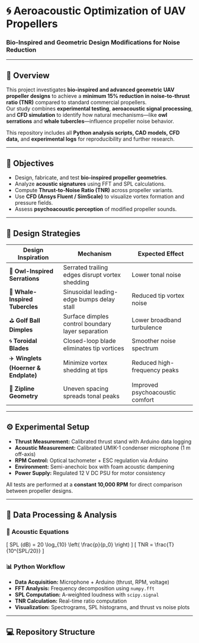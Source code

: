 # 🌀 Aeroacoustic Optimization of UAV Propellers  
### Bio-Inspired and Geometric Design Modifications for Noise Reduction

---

## 📘 Overview
This project investigates **bio-inspired and advanced geometric UAV propeller designs** to achieve a **minimum 15% reduction in noise-to-thrust ratio (TNR)** compared to standard commercial propellers.  
Our study combines **experimental testing**, **aeroacoustic signal processing**, and **CFD simulation** to identify how natural mechanisms—like **owl serrations** and **whale tubercles**—influence propeller noise behavior.

This repository includes all **Python analysis scripts, CAD models, CFD data,** and **experimental logs** for reproducibility and further research.

---

## 🎯 Objectives
- Design, fabricate, and test **bio-inspired propeller geometries**.  
- Analyze **acoustic signatures** using FFT and SPL calculations.  
- Compute **Thrust-to-Noise Ratio (TNR)** across propeller variants.  
- Use **CFD (Ansys Fluent / SimScale)** to visualize vortex formation and pressure fields.  
- Assess **psychoacoustic perception** of modified propeller sounds.  

---

## 🧩 Design Strategies
| Design Inspiration | Mechanism | Expected Effect |
|--------------------|------------|-----------------|
| 🦉 **Owl-Inspired Serrations** | Serrated trailing edges disrupt vortex shedding | Lower tonal noise |
| 🐋 **Whale-Inspired Tubercles** | Sinusoidal leading-edge bumps delay stall | Reduced tip vortex noise |
| ⛳ **Golf Ball Dimples** | Surface dimples control boundary layer separation | Lower broadband turbulence |
| 🌀 **Toroidal Blades** | Closed-loop blade eliminates tip vortices | Smoother noise spectrum |
| ✈️ **Winglets (Hoerner & Endplate)** | Minimize vortex shedding at tips | Reduced high-frequency peaks |
| 🚁 **Zipline Geometry** | Uneven spacing spreads tonal peaks | Improved psychoacoustic comfort |

---

## ⚙️ Experimental Setup
- **Thrust Measurement:** Calibrated thrust stand with Arduino data logging  
- **Acoustic Measurement:** Calibrated UMIK-1 condenser microphone (1 m off-axis)  
- **RPM Control:** Optical tachometer + ESC regulation via Arduino  
- **Environment:** Semi-anechoic box with foam acoustic dampening  
- **Power Supply:** Regulated 12 V DC PSU for motor consistency  

All tests are performed at a **constant 10,000 RPM** for direct comparison between propeller designs.

---

## 🧠 Data Processing & Analysis

### 🧾 Acoustic Equations
\[
SPL (dB) = 20 \log_{10} \left( \frac{p}{p_0} \right)
\]
\[
TNR = \frac{T}{10^{SPL/20}}
\]

### 📊 Python Workflow
- **Data Acquisition:** Microphone + Arduino (thrust, RPM, voltage)
- **FFT Analysis:** Frequency decomposition using `numpy.fft`
- **SPL Computation:** A-weighted loudness with `scipy.signal`
- **TNR Calculation:** Real-time ratio computation
- **Visualization:** Spectrograms, SPL histograms, and thrust vs noise plots

---

## 💻 Repository Structure
